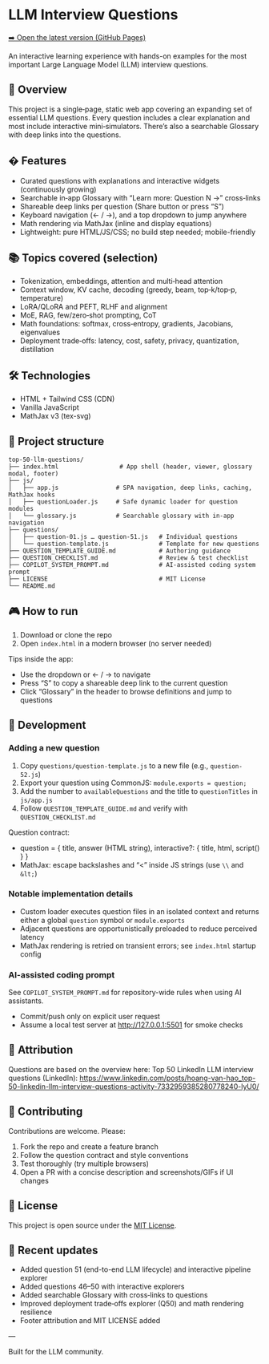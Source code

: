 # LLM Interview Questions

[➡️ Open the latest version (GitHub Pages)](https://pondevelopment.github.io/llm-training/#question-1)


An interactive learning experience with hands-on examples for the most important Large Language Model (LLM) interview questions.

## 🎯 Overview

This project is a single‑page, static web app covering an expanding set of essential LLM questions. Every question includes a clear explanation and most include interactive mini‑simulators. There’s also a searchable Glossary with deep links into the questions.

## � Features

- Curated questions with explanations and interactive widgets (continuously growing)
- Searchable in‑app Glossary with “Learn more: Question N →” cross‑links
- Shareable deep links per question (Share button or press “S”)
- Keyboard navigation (← / →), and a top dropdown to jump anywhere
- Math rendering via MathJax (inline and display equations)
- Lightweight: pure HTML/JS/CSS; no build step needed; mobile-friendly

## 📚 Topics covered (selection)

- Tokenization, embeddings, attention and multi‑head attention
- Context window, KV cache, decoding (greedy, beam, top‑k/top‑p, temperature)
- LoRA/QLoRA and PEFT, RLHF and alignment
- MoE, RAG, few/zero‑shot prompting, CoT
- Math foundations: softmax, cross‑entropy, gradients, Jacobians, eigenvalues
- Deployment trade‑offs: latency, cost, safety, privacy, quantization, distillation

## 🛠️ Technologies

- HTML + Tailwind CSS (CDN)
- Vanilla JavaScript
- MathJax v3 (tex-svg)

## 📁 Project structure

```text
top-50-llm-questions/
├── index.html                 # App shell (header, viewer, glossary modal, footer)
├── js/
│   ├── app.js                # SPA navigation, deep links, caching, MathJax hooks
│   ├── questionLoader.js     # Safe dynamic loader for question modules
│   └── glossary.js           # Searchable glossary with in‑app navigation
├── questions/
│   ├── question-01.js … question-51.js   # Individual questions
│   └── question-template.js              # Template for new questions
├── QUESTION_TEMPLATE_GUIDE.md            # Authoring guidance
├── QUESTION_CHECKLIST.md                 # Review & test checklist
├── COPILOT_SYSTEM_PROMPT.md              # AI-assisted coding system prompt
├── LICENSE                               # MIT License
└── README.md
```

## 🎮 How to run

1) Download or clone the repo
2) Open `index.html` in a modern browser (no server needed)

Tips inside the app:

- Use the dropdown or ← / → to navigate
- Press “S” to copy a shareable deep link to the current question
- Click “Glossary” in the header to browse definitions and jump to questions


## 🔧 Development

### Adding a new question

1. Copy `questions/question-template.js` to a new file (e.g., `question-52.js`)
2. Export your question using CommonJS: `module.exports = question;`
3. Add the number to `availableQuestions` and the title to `questionTitles` in `js/app.js`
4. Follow `QUESTION_TEMPLATE_GUIDE.md` and verify with `QUESTION_CHECKLIST.md`

Question contract:

- question = { title, answer (HTML string), interactive?: { title, html, script() } }
- MathJax: escape backslashes and “<” inside JS strings (use `\\` and `&lt;`)


### Notable implementation details

- Custom loader executes question files in an isolated context and returns either a global `question` symbol or `module.exports`
- Adjacent questions are opportunistically preloaded to reduce perceived latency
- MathJax rendering is retried on transient errors; see `index.html` startup config

### AI-assisted coding prompt

See `COPILOT_SYSTEM_PROMPT.md` for repository-wide rules when using AI assistants.

- Commit/push only on explicit user request
- Assume a local test server at <http://127.0.0.1:5501> for smoke checks


## 📎 Attribution

Questions are based on the overview here:
Top 50 LinkedIn LLM interview questions (LinkedIn):
<https://www.linkedin.com/posts/hoang-van-hao_top-50-linkedin-llm-interview-questions-activity-7332959385280778240-lyU0/>

## 🤝 Contributing

Contributions are welcome. Please:

1) Fork the repo and create a feature branch
2) Follow the question contract and style conventions
3) Test thoroughly (try multiple browsers)
4) Open a PR with a concise description and screenshots/GIFs if UI changes


## 📝 License

This project is open source under the [MIT License](LICENSE).

## 🔄 Recent updates

- Added question 51 (end-to-end LLM lifecycle) and interactive pipeline explorer
- Added questions 46–50 with interactive explorers
- Added searchable Glossary with cross‑links to questions
- Improved deployment trade‑offs explorer (Q50) and math rendering resilience
- Footer attribution and MIT LICENSE added

—

Built for the LLM community.
